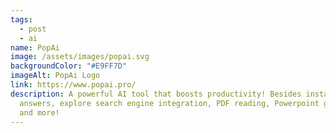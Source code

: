 ```yaml
---
tags:
  - post
  - ai
name: PopAi
image: /assets/images/popai.svg
backgroundColor: "#E9FF7D"
imageAlt: PopAi Logo
link: https://www.popai.pro/
description: A powerful AI tool that boosts productivity! Besides instant
  answers, explore search engine integration, PDF reading, Powerpoint generation
  and more!
---
```

